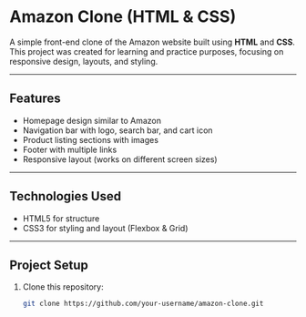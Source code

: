 # Amazon Clone (HTML & CSS)

A simple front-end clone of the Amazon website built using **HTML** and **CSS**.  
This project was created for learning and practice purposes, focusing on responsive design, layouts, and styling.

---

## Features
- Homepage design similar to Amazon  
- Navigation bar with logo, search bar, and cart icon  
- Product listing sections with images  
- Footer with multiple links  
- Responsive layout (works on different screen sizes)

---

## Technologies Used
- HTML5 for structure  
- CSS3 for styling and layout (Flexbox & Grid)

---

## Project Setup
1. Clone this repository:  
   ```bash
   git clone https://github.com/your-username/amazon-clone.git
